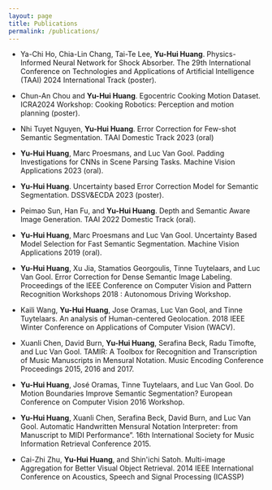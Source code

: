 ```yaml
---
layout: page
title: Publications
permalink: /publications/
---
```


-	Ya-Chi Ho, Chia-Lin Chang, Tai-Te Lee, <b>Yu-Hui Huang</b>. Physics-Informed Neural Network for Shock Absorber. The 29th International Conference on Technologies and Applications of Artificial Intelligence (TAAI) 2024 International Track (poster).

- Chun-An Chou and <b>Yu-Hui Huang</b>. Egocentric Cooking Motion Dataset. ICRA2024 Workshop: Cooking Robotics: Perception and motion planning (poster).
  
- Nhi Tuyet Nguyen, <b>Yu-Hui Huang</b>. Error Correction for Few-shot Semantic Segmentation. TAAI Domestic Track 2023 (oral) 

- <b>Yu-Hui Huang</b>, Marc Proesmans, and Luc Van Gool. Padding Investigations for CNNs in Scene Parsing Tasks. Machine Vision Applications 2023 (oral).

- <b>Yu-Hui Huang</b>. Uncertainty based Error Correction Model for Semantic Segmentation. DSSV&ECDA 2023 (poster).

- Peimao Sun, Han Fu, and <b>Yu-Hui Huang</b>. Depth and Semantic Aware Image Generation. TAAI 2022 Domestic Track (oral).

- <b>Yu-Hui Huang</b>, Marc Proesmans and Luc Van Gool. Uncertainty Based Model Selection for Fast Semantic Segmentation. Machine Vision Applications 2019 (oral).

- <b>Yu-Hui Huang</b>, Xu Jia, Stamatios Georgoulis, Tinne Tuytelaars, and Luc Van Gool. Error Correction for Dense Semantic Image Labeling. Proceedings of the IEEE Conference on Computer Vision and Pattern Recognition Workshops 2018 : Autonomous Driving Workshop.

- Kaili Wang, <b>Yu-Hui Huang</b>, Jose Oramas, Luc Van Gool, and Tinne Tuytelaars. An analysis of Human-centered Geolocation. 2018 IEEE Winter Conference on Applications of Computer Vision (WACV).

- Xuanli Chen, David Burn, <b>Yu-Hui Huang</b>, Serafina Beck, Radu Timofte, and Luc Van Gool. TAMIR: A Toolbox for Recognition and Transcription of Music Manuscripts in Mensural Notation. Music Encoding Conference Proceedings 2015, 2016 and 2017.

- <b>Yu-Hui Huang</b>, José Oramas, Tinne Tuytelaars, and Luc Van Gool. Do Motion Boundaries Improve Semantic Segmentation? European Conference on Computer Vision 2016 Workshop.

- <b>Yu-Hui Huang</b>, Xuanli Chen, Serafina Beck, David Burn, and Luc Van Gool. Automatic Handwritten Mensural Notation Interpreter: from Manuscript to MIDI Performance”. 16th International Society for Music Information Retrieval Conference 2015. 

- Cai-Zhi Zhu, <b>Yu-Hui Huang</b>, and Shin'ichi Satoh. Multi-image Aggregation for Better Visual Object Retrieval. 2014 IEEE International Conference on Acoustics, Speech and Signal Processing (ICASSP)
